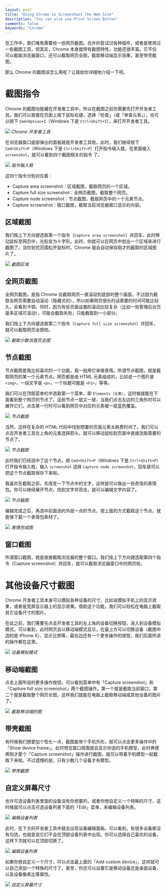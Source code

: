```yaml
---
layout: post
title: "Using Chrome to Screenshoot the Web Site"
description: "You can also use Print Screen Button"
comments: false
keywords: "Chrome"
---
```


在工作中，我们难免需要给一些网页截图。也许你尝试过各种插件，或者是使用过一些截图工具，但其实，Chrome 本身就带有截图特性，功能还很丰富。它不仅可以截取浏览器窗口，还可以截取网页全图，截取移动端显示效果，甚至带壳截图。

那么 Chrome 的截图该怎么用呢？让我给你详细地介绍一下吧。

# 截图指令

Chrome 的截图功能藏在开发者工具中，所以在截图之前你需要先打开开发者工具。我们可以直接在页面上按下鼠标右键，选择「检查」（或「审查元素」），也可以按下 `Cmd+Option+I`（Windows 下是 `Ctrl+Shift+I`），来打开开发者工具。

![](//panzhifei.fun/img/2021/02/23/01/15697647193473.jpg)
*Chrome 开发者工具*

在浏览器窗口底部弹出的面板就是开发者工具啦。此时，我们继续按下 `Cmd+Shift+P`（Windows 下是 `Ctrl+Shift+P`）打开指令输入框，在里面输入 `screenshot`，就可以看到四个截图相关的指令
了。

![](//panzhifei.fun/img/2021/02/23/01/15697647193516.jpg)
*指令输入框*

这四个指令分别对应着：

 - Capture area screenshot：区域截图，截取网页的一个区域。
 - Capture full size screenshot：全网页截图，截取整个网页。
 - Capture node screenshot：节点截图，截取网页中的一个元素节点。
 - Capture screenshot：窗口截图，截取当前浏览器窗口显示的内容。

## 区域截图

我们按上下方向键选取第一个指令（`Capture area screenshot`）并回车，此时移动鼠标至网页中，光标变为十字形。此时，你就可以在网页中划出一个区域来进行截图了。当你划完范围松开鼠标时，Chrome 就会自动保存刚才的截取的区域图片了。

![](//panzhifei.fun/img/2021/02/23/01/15697647193534.jpg)
*截图区域*

## 全网页截图

全网页截图，是指 Chrome 会截取网页一直滚动到底部的整个画面。不过因为截取全网页需要自动滚动（隐藏式的），所以如果网页很长的话需要的时间可能比较久，会看到卡顿。同时，因为有些页面设置的滚动比较复杂（比如一些管理后台页面多区域可滚动），可能会截取失败，只能截取到一小部分。

我们按上下方向键选取第二个指令（`Capture full size screenshot`）并回车，就可以截取网页全图啦。

![](//panzhifei.fun/img/2021/02/23/01/15697647193551.jpg)
*截取少数派首页全图*

## 节点截图

节点截图是我比较喜欢的一个功能，我一般用它来做表情。所谓节点截图，就是截取网页的某一个元素节点。网页都是由 HTML 元素组成的，比如说一个图片是 `<img>`，一段文字是 `<p>`，一个标题可能是 `<h1>`，等等。

我们可以在顶部菜单栏中选取第一个菜单，即 `Elements（元素）`，这时候就能在下面看到整个网页的节点了。这些节点一层又一层，当我们点击左边的三角形时可以展开它们，点击某一行时可以看到网页中对应的元素被一层蓝色覆盖。

![](//panzhifei.fun/img/2021/02/23/01/15697647193566.jpg)
*节点截图*

当然，这样在复杂的 HTML 代码中找到想要的页面元素太耗费时间了。我们可以点击开发者工具左上角的元素选择箭头，就可以移动鼠标到页面中直接选取需要的节点了。

![](//panzhifei.fun/img/2021/02/23/01/15697647193581.jpg)
*节点截图*

此时我们已经选中了这个节点，按 `Cmd+Shift+P`（Windows 下是 `Ctrl+Shift+P`）打开指令输入框，输入 `screenshot` 选择 `Capture node screenshot`，回车就可以把这个节点截取保存下来啦。

我喜欢在截取之前，先改变一下节点中的文字，这样就可以做出一些奇怪的表情包。你可以继续展开节点，找到文字并双击，就可以编辑文字内容了。

![](//panzhifei.fun/img/2021/02/23/01/15697647193594.jpg)
*节点截图*

编辑完成之后，再选中前面选的外层一点的节点，按上面的方式截取这个节点，就能够下载一个表情包素材了。

![](//panzhifei.fun/img/2021/02/23/01/15697647193607.jpg)
*表情完成图*

## 窗口截图

所谓窗口截图，就是直接截取浏览器的整个窗口。我们按上下方向键选取第四个指令（Capture screenshot）并回车，就可以截取浏览器窗口中的网页啦。

# 其他设备尺寸截图

Chrome 开发者工具本身可以模拟各种设备的尺寸，比如说模拟手机上的显示效果，或者是宽屏显示器上的显示效果。借助这个功能，我们可以轻松在电脑上截取其它设备尺寸的图片。

在此之前，我们需要先点击开发者工具的左上角的设备切换按钮，进入到设备模拟模式。可以看到，此时网页会以移动端模式显示，在最上方可以切换设备（截图中选的是 iPhone X）、显示比例等，最右边还有一个更多操作的按钮，我们后面所讲的操作都在这里。

![](//panzhifei.fun/img/2021/02/23/01/15697647193618.jpg)
*设备模拟模式*

## 移动端截图

点击上面所说的更多操作按钮，可以看到菜单中有「Capture screenshot」和「Capture full size screenshot」两个截图操作。第一个就是截取当前窗口，第二个就是截取整个网页长图，这样我们就能在电脑上截取移动端或其他设备的图片了。

![](//panzhifei.fun/img/2021/02/23/01/15697647193630.jpg)
*截取移动端的图*

## 带壳截图

有时候我们想更加个性化一点，截图能带个手机外形，就可以点击更多操作中的「Show device frame」。此时预览窗口周围就会显示你选的手机模型，此时再使用刚才那个「Capture screenshot」操作进行截图，就可以带着手机模型一起截取下来啦。不过遗憾的是，只有少数几个设备才有模型。

![](//panzhifei.fun/img/2021/02/23/01/15697647193644.jpg)
*带壳截图*

## 自定义屏幕尺寸

也许可选设备列表里面的设备没有你想要的，或者你想自定义一个特殊的尺寸，这时候就可以点击可选设备列表下面的「Edit」菜单，来编辑设备列表。

![](//panzhifei.fun/img/2021/02/23/01/15697647193659.jpg)
*编辑设备列表*

此时，在下方的开发者工具中就会出现设备编辑面板。可以看到，有很多设备都没有勾选，也就是说它们不会在顶部设备列表中出现。你可以选择自己喜欢的设备，这样下次就可以在顶部切换了。

![](//panzhifei.fun/img/2021/02/23/01/15697647193673.jpg)
*编辑设备列表*

如果你想自定义一个尺寸，可以点击最上面的「Add custom device」，这样就可以自己添加一个特殊的尺寸了。甚至，你还可以设置它是移动设备还是桌面设备，以及设备像素比等属性。

![](//panzhifei.fun/img/2021/02/23/01/15697647193684.jpg)
*自定义屏幕尺寸*
